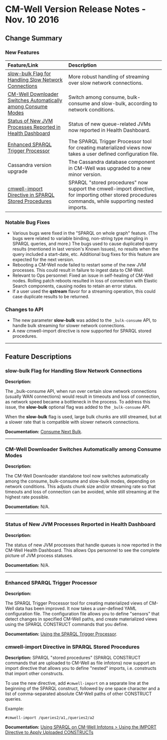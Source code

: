 # CM-Well Version Release Notes - Nov. 10 2016 #

## Change Summary ##

### New Features ###

Feature/Link | Description
:-------------|:-----------
[slow-bulk Flag for Handling Slow Network Connections](#hdr1) | More robust handling of streaming over slow network connections.
[CM-Well Downloader Switches Automatically among Consume Modes](#hdr2) | Switch among consume, bulk-consume and slow-bulk, according to network conditions.
[Status of New JVM Processes Reported in Health Dashboard](#hdr3) | Status of new queue-related JVMs now reported in Health Dashboard.
[Enhanced SPARQL Trigger Processor](#hdr4) | The SPARQL Trigger Processor tool for creating materialized views now takes a user defined configuration file.
Cassandra version upgrade | The Cassandra database component in CM-Well was upgraded to a new minor version.
[cmwell-import Directive in SPARQL Stored Procedures](#hdr5) | SPARQL "stored procedures" now support the cmwell-import directive, for importing other stored procedures commands, while supporting nested imports.


### Notable Bug Fixes ###

* Various bugs were fixed in the "SPARQL on whole graph" feature. (The bugs were related to variable binding, non-string type mangling in SPARQL queries, and more.) The bugs used to cause duplicated query results (mentioned in last version's Known Issues), no results when the query included a start-date, etc. Additional bug fixes for this feature are expected for the next version.
* Rebooting a CM-Well node failed to restart some of the new JVM processes. This could result in failure to ingest data to CM-Well.
* Relevant to Ops personnel: Fixed an issue in self-healing of CM-Well nodes. Rolling patch reboots resulted in loss of connection with Elastic Search components, causing nodes to retain an error status.
* If a user used the **qstream** flavor for a streaming operation, this could case duplicate results to be returned.

### Changes to API	 ###

* The new parameter **slow-bulk** was added to the `_bulk-consume` API, to handle bulk streaming for slower network connections.
* A new cmwell-import directive is now supported for SPARQL stored procedures.

------------------------------

## Feature Descriptions ##

<a name="hdr1"></a>
### slow-bulk Flag for Handling Slow Network Connections ###

**Description:**

The _bulk-consume API, when run over certain slow network connections (usually WAN connections) would result in timeouts and loss of connection, as network speed became a bottleneck in the process. To address this issue, the **slow-bulk** optional flag was added to the `_bulk-consume` API.

When the **slow-bulk** flag is used, large bulk chunks are still streamed, but at a slower rate that is compatible with slower network connections. 

**Documentation:** [Consume Next Bulk](API.Stream.ConsumeNextBulk.md).

----------

<a name="hdr2"></a>
### CM-Well Downloader Switches Automatically among Consume Modes ###

**Description:**

The CM-Well Downloader standalone tool now switches automatically among the consume, bulk-consume and slow-bulk modes, depending on network conditions. This adjusts chunk size and/or streaming rate so that timeouts and loss of connection can be avoided, while still streaming at the highest rate possible.

**Documentation:** N/A.

----------

<a name="hdr3"></a>
### Status of New JVM Processes Reported in Health Dashboard ###

**Description:**

The status of new JVM processes that handle queues is now reported in the CM-Well Health Dashboard. This allows Ops personnel to see the complete picture of JVM process statuses.

**Documentation:** N/A.

----------

<a name="hdr4"></a>
### Enhanced SPARQL Trigger Processor ###

**Description:**

The SPARQL Trigger Processor tool for creating materialized views of CM-Well data has been improved. It now takes a user-defined YAML configuration file. The configuration file allows you to define "sensors" that detect changes in specified CM-Well paths, and create materialized views using the SPARQL CONSTRUCT commands that you define.  

**Documentation:** [Using the SPARQL Trigger Processor](Tools.UsingTheSPARQLTriggerProcessor.md).

<a name="hdr5"></a>
### cmwell-import Directive in SPARQL Stored Procedures ###

**Description:**
SPARQL "stored procedures" (SPARQL CONSTRUCT commands that are uploaded to CM-Well as file infotons) now support an import directive that allows you to define "nested" imports, i.e. constructs that import other constructs. 

To use the new directive, add `#cmwell-import` on a separate line at the beginning of the SPARQL construct, followed by one space character and a list of comma-separated absolute CM-Well paths of other CONSTRUCT queries.

Example:

    #cmwell-import /queries2/a1,/queries2/a2

**Documentation:** [Using SPARQL on CM-Well Infotons > Using the IMPORT Directive to Apply Uploaded CONSTRUCTs](DevGuide.UsingSPARQLOnCM-WellInfotons.md#hdr8)

